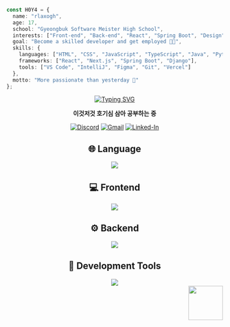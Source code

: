 ```ts
const H0Y4 = {
  name: "rlaxogh",
  age: 17,
  school: "Gyeongbuk Software Meister High School",
  interests: ["Front-end", "Back-end", "React", "Spring Boot", "Design", "AI", "Real-time apps"],
  goal: "Become a skilled developer and get employed 👨‍💻",
  skills: {
    languages: ["HTML", "CSS", "JavaScript", "TypeScript", "Java", "Python", "C", "Styled-components"],
    frameworks: ["React", "Next.js", "Spring Boot", "Django"],
    tools: ["VS Code", "IntelliJ", "Figma", "Git", "Vercel"]
  },
  motto: "More passionate than yesterday 🌱"
};
```
<div align="center">

[![Typing SVG](https://readme-typing-svg.demolab.com?font=Pixelify+Sans&size=30&pause=1000&color=FFC47C&center=true&vCenter=true&repeat=false&height=30&lines=Hello+World!+%F0%9F%AA%90)](https://git.io/typing-svg)

**이것저것 호기심 삼아 공부하는 중**

[![Discord](https://img.shields.io/badge/Discord-5865F2?style=for-the-badge&logo=discord&logoColor=white)](https://discordapp.com/users/867071958071771157)
[![Gmail](https://img.shields.io/badge/Gmail-D14836?style=for-the-badge&logo=gmail&logoColor=white)](mailto:btm.email2769@gmail.com)
[![Linked-In](https://img.shields.io/badge/LinkedIn-0077B5?style=for-the-badge&logo=linkedin&logoColor=white)](https://www.linkedin.com/in/%EA%B9%80%ED%83%9C%ED%98%B8-%EA%B9%80%ED%83%9C%ED%98%B8-099213361/)
</div>
<div align="center">
  <h2>🌐 Language</h2>
  <img src="https://skillicons.dev/icons?i=python,c,cpp,javascript,java" />
</div>


<div align="center">
  <h2>💻 Frontend</h2>
  <img src="https://skillicons.dev/icons?i=html,css,react,nextjs,styledcomponents,tailwind" />
</div>
<div align="center">
  <h2>⚙️ Backend</h2>
  <img src="https://skillicons.dev/icons?i=spring,django" />
</div>
<div align="center">
  <h2>🔧 Development Tools</h2>
  <img src="https://skillicons.dev/icons?i=docker,git,vscode,idea,figma,notion" />
</div>
  <a href="https://www.youtube.com/watch?v=dQw4w9WgXcQ">
  <img src="https://verdant-jalebi-0fc0fb.netlify.app/.netlify/functions/random-image" width="80" align="right">
  </a>
  <br>
</div>
<br>

